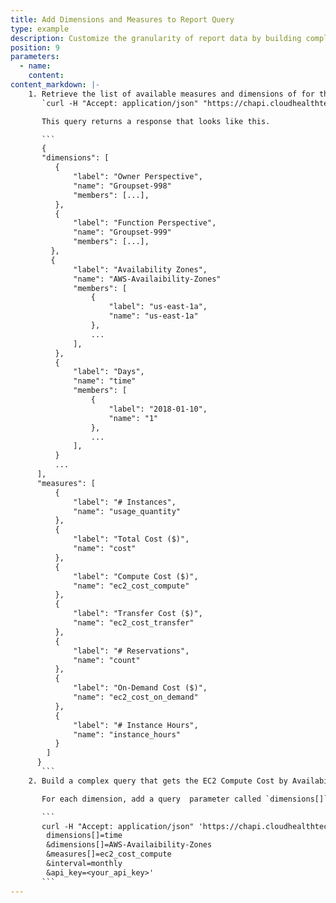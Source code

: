```yaml
---
title: Add Dimensions and Measures to Report Query
type: example
description: Customize the granularity of report data by building complex queries that employ measures, dimensions, and filters. This example shows how to build a complex query to get the EC2 Compute Cost by Availability Zone for a monthly granularity.
position: 9
parameters:
  - name:
    content:
content_markdown: |-
    1. Retrieve the list of available measures and dimensions of for the EC2 Instance Report.
       `curl -H "Accept: application/json" "https://chapi.cloudhealthtech.com/olap_reports/usage/instance/new?api_key=<your_api_key>"`

       This query returns a response that looks like this.

       ```
       {
       "dimensions": [
          {
              "label": "Owner Perspective",
              "name": "Groupset-998"
              "members": [...],
          },
          {
              "label": "Function Perspective",
              "name": "Groupset-999"
              "members": [...],
         },
         {
              "label": "Availability Zones",
              "name": "AWS-Availaibility-Zones"
              "members": [
                  {
                      "label": "us-east-1a",
                      "name": "us-east-1a"
                  },
                  ...
              ],
          },
          {
              "label": "Days",
              "name": "time"
              "members": [
                  {
                      "label": "2018-01-10",
                      "name": "1"
                  },
                  ...
              ],
          }
          ...
      ],
      "measures": [
          {
              "label": "# Instances",
              "name": "usage_quantity"
          },
          {
              "label": "Total Cost ($)",
              "name": "cost"
          },
          {
              "label": "Compute Cost ($)",
              "name": "ec2_cost_compute"
          },
          {
              "label": "Transfer Cost ($)",
              "name": "ec2_cost_transfer"
          },
          {
              "label": "# Reservations",
              "name": "count"
          },
          {
              "label": "On-Demand Cost ($)",
              "name": "ec2_cost_on_demand"
          },
          {
              "label": "# Instance Hours",
              "name": "instance_hours"
          }
        ]
      }
       ```
    2. Build a complex query that gets the EC2 Compute Cost by Availability Zone for a monthly granularity.

       For each dimension, add a query  parameter called `dimensions[]` and for each measure add a parameter called `measures[]`. For each of these parameters, specify one or more values that you received when querying the `/new` endpoint. In general, the dimensions available are `hourly`, `daily`, `weekly`, and `monthly`.

       ```
       curl -H "Accept: application/json" 'https://chapi.cloudhealthtech.com/olap_reports/usage/instance?
        dimensions[]=time
        &dimensions[]=AWS-Availaibility-Zones
        &measures[]=ec2_cost_compute
        &interval=monthly
        &api_key=<your_api_key>'
       ```
---
```


